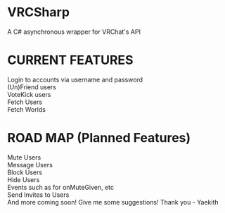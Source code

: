 # VRCSharp
A C# asynchronous wrapper for VRChat's API

# CURRENT FEATURES
Login to accounts via username and password <br />
(Un)Friend users <br />
VoteKick users <br />
Fetch Users <br />
Fetch Worlds <br />

# ROAD MAP (Planned Features)
Mute Users <br />
Message Users <br />
Block Users <br />
Hide Users <br />
Events such as for onMuteGiven, etc <br />
Send Invites to Users <br />
And more coming soon! Give me some suggestions! Thank you - Yaekith<br />
